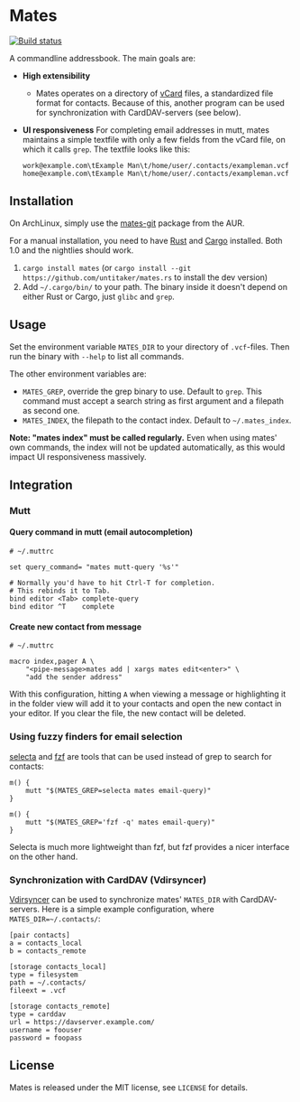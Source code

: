 # Mates

[![Build status](https://travis-ci.org/pimutils/mates.rs.svg?branch=master)](https://travis-ci.org/pimutils/mates.rs)

A commandline addressbook. The main goals are:

- **High extensibility**

  - Mates operates on a directory of
    [vCard](https://tools.ietf.org/html/rfc6350) files, a standardized file
    format for contacts. Because of this, another program can be used for
    synchronization with CardDAV-servers (see below).

- **UI responsiveness** For completing email addresses in mutt, mates maintains
  a simple textfile with only a few fields from the vCard file, on which it
  calls ``grep``. The textfile looks like this:

      work@example.com\tExample Man\t/home/user/.contacts/exampleman.vcf
      home@example.com\tExample Man\t/home/user/.contacts/exampleman.vcf


## Installation

On ArchLinux, simply use the
[mates-git](https://aur.archlinux.org/packages/mates-git/) package from the
AUR.

For a manual installation, you need to have [Rust](http://www.rust-lang.org/)
and [Cargo](https://crates.io/) installed. Both 1.0 and the nightlies should
work.

1. `cargo install mates` (or `cargo install --git
   https://github.com/untitaker/mates.rs` to install the dev version)
2. Add `~/.cargo/bin/` to your path. The binary inside it doesn't depend on
   either Rust or Cargo, just `glibc` and `grep`.


## Usage

Set the environment variable `MATES_DIR` to your directory of `.vcf`-files.
Then run the binary with `--help` to list all commands. 

The other environment variables are:

- `MATES_GREP`, override the grep binary to use. Default to `grep`. This
  command must accept a search string as first argument and a filepath as
  second one.
- `MATES_INDEX`, the filepath to the contact index. Default to `~/.mates_index`.

**Note: "mates index" must be called regularly.** Even when using mates' own
commands, the index will not be updated automatically, as this would impact UI
responsiveness massively.


## Integration

### Mutt

#### Query command in mutt (email autocompletion)

    # ~/.muttrc

    set query_command= "mates mutt-query '%s'"

    # Normally you'd have to hit Ctrl-T for completion.
    # This rebinds it to Tab.
    bind editor <Tab> complete-query
    bind editor ^T    complete


#### Create new contact from message

    # ~/.muttrc

    macro index,pager A \
        "<pipe-message>mates add | xargs mates edit<enter>" \
        "add the sender address"

With this configuration, hitting `A` when viewing a message or highlighting
it in the folder view will add it to your contacts and open the new contact in
your editor. If you clear the file, the new contact will be deleted.


### Using fuzzy finders for email selection

[selecta](https://github.com/garybernhardt/selecta) and
[fzf](https://github.com/junegunn/fzf) are tools that can be used instead of
grep to search for contacts:

    m() {
        mutt "$(MATES_GREP=selecta mates email-query)"
    }

    m() {
        mutt "$(MATES_GREP='fzf -q' mates email-query)"
    }

Selecta is much more lightweight than fzf, but fzf provides a nicer interface
on the other hand.

### Synchronization with CardDAV (Vdirsyncer)

[Vdirsyncer](https://vdirsyncer.readthedocs.org/) can be used to synchronize
mates' `MATES_DIR` with CardDAV-servers. Here is a simple example
configuration, where `MATES_DIR=~/.contacts/`:

    [pair contacts]
    a = contacts_local
    b = contacts_remote

    [storage contacts_local]
    type = filesystem
    path = ~/.contacts/
    fileext = .vcf

    [storage contacts_remote]
    type = carddav
    url = https://davserver.example.com/
    username = foouser
    password = foopass


## License

Mates is released under the MIT license, see `LICENSE` for details.
